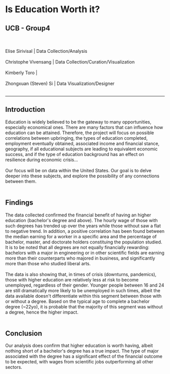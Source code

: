 # Is Education Worth it?
## UCB - Group4
<br /><br />
Elise Sirivisal | Data Collection/Analysis <br /><br />
Christophe Vivensang | Data Collection/Curation/Visualization <br /><br />
Kimberly Toro | <br /><br />
Zhongxuan (Steven) Si | Data Visualization/Designer<br /><br />
<hr>

## Introduction
Education is widely believed to be the gateway to many opportunities, especially economical ones. There are many factors that can influence how education can be attained. Therefore, the project will focus on possible correlations between upbringing, the types of education completed, employment eventually obtained, associated income and financial stance, geography, if all educational subjects are leading to equivalent economic success, and if the type of education background has an effect on resilience during economic crisis...
<br /><br />
Our focus will be on data within the United States. Our goal is to delve deeper into these subjects, and explore the possibility of any connections between them.
<br /><br />

## Findings
The data collected confirmed the financial benefit of having an higher education (bachelor's degree and above). The hourly wage of those with such degrees has trended up over the years while those without saw a flat to negative trend.
In addition, a positive correlation has been found between the median earning for a worker in a specific area and the percentage of bachelor, master, and doctorate holders constituing the population studied.
It is to be noted that all degrees are not equally financially rewarding: bachelors with a major in engineering or in other scientific fields are earning more than their counterparts who majored in business, and significantly more than those who studied liberal arts.<br /><br />
The data is also showing that, in times of crisis (downturns, pandemics), those with higher education are relatively less at risk to become unemployed, regardless of their gender. Younger people between 16 and 24 are still dramatically more likely to be unemployed in such times, albeit the data available doesn't differentiate within this segment between those with or without a degree. Based on the typical age to complete a bachelor degree (~22yo), it is probable that the majority of this segment was without a degree, hence the higher impact.
<br /><br />

## Conclusion
Our analysis does confirm that higher education is worth having, albeit nothing short of a bachelor's degree has a true impact. The type of major associated with the degree has a significant effect of the financial outcome to be expected, with wages from scientific jobs outperforming all other sectors.
